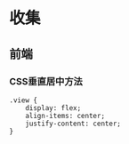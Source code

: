 # 收集
## 前端
### CSS垂直居中方法
```
.view {
    display: flex;
    align-items: center;
    justify-content: center;
}
```
